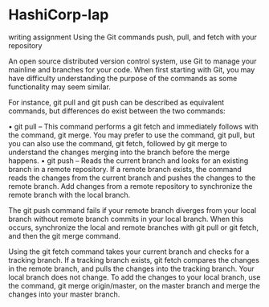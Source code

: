 # HashiCorp-lap
writing assignment
Using the Git commands push, pull, and fetch with your repository

An open source distributed version control system, use Git to manage your mainline and branches for your code. When first starting with Git, you may have difficulty understanding the purpose of the commands as some functionality may seem similar. 

For instance, git pull and git push can be described as equivalent commands, but differences do exist between the two commands:

•	git pull – This command performs a git fetch and immediately follows with the command, git merge. You may prefer to use the command, git pull, but you can also use the command, git fetch, followed by git merge to understand the changes merging into the branch before the merge happens.
•	git push – Reads the current branch and looks for an existing branch in a remote repository. If a remote branch exists, the command reads the changes from the current branch and pushes the changes to the remote branch. Add changes from a remote repository to synchronize the remote branch with the local branch. 

The git push command fails if your remote branch diverges from your local branch without remote branch commits in your local branch. When this occurs, synchronize the local and remote branches with git pull or git fetch, and then the git merge command. 

Using the git fetch command takes your current branch and checks for a tracking branch. If a tracking branch exists, git fetch compares the changes in the remote branch, and pulls the changes into the tracking branch. Your local branch does not change. To add the changes to your local branch, use the command, git merge origin/master, on the master branch and merge the changes into your master branch.
